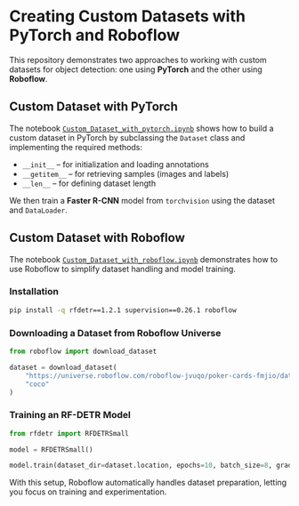 # Creating Custom Datasets with PyTorch and Roboflow

This repository demonstrates two approaches to working with custom datasets for object detection: one using **PyTorch** and the other using **Roboflow**.

## Custom Dataset with PyTorch

The notebook [`Custom_Dataset_with_pytorch.ipynb`](./Custom_Dataset_with_pytorch.ipynb) shows how to build a custom dataset in PyTorch by subclassing the `Dataset` class and implementing the required methods:

* `__init__` – for initialization and loading annotations
* `__getitem__` – for retrieving samples (images and labels)
* `__len__` – for defining dataset length

We then train a **Faster R-CNN** model from `torchvision` using the dataset and `DataLoader`.

## Custom Dataset with Roboflow

The notebook [`Custom_Dataset_with_roboflow.ipynb`](./Custom_Dataset_with_roboflow.ipynb) demonstrates how to use Roboflow to simplify dataset handling and model training.

### Installation

```bash
pip install -q rfdetr==1.2.1 supervision==0.26.1 roboflow
```

### Downloading a Dataset from Roboflow Universe

```python
from roboflow import download_dataset

dataset = download_dataset(
    "https://universe.roboflow.com/roboflow-jvuqo/poker-cards-fmjio/dataset/4",
    "coco"
)
```

### Training an RF-DETR Model

```python
from rfdetr import RFDETRSmall

model = RFDETRSmall()

model.train(dataset_dir=dataset.location, epochs=10, batch_size=8, grad_accum_steps=2)
```

With this setup, Roboflow automatically handles dataset preparation, letting you focus on training and experimentation.
